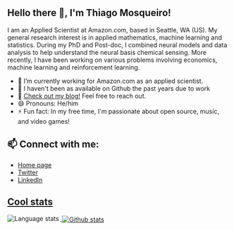 ## Hello there 👋, I'm Thiago Mosqueiro!

I am an Applied Scientist at Amazon.com, based in Seattle, WA (US). My general research interest is in applied mathematics, machine learning and statistics. During my PhD and Post-doc, I combined neural models and data analysis to help understand the neural basis chemical sensing. More recently, I have been working on various problems involving economics, machine learning and reinforcement learning.

- 🔭 I’m currently working for Amazon.com as an applied scientist.
- 🤔 I haven't been as available on Github the past years due to work
- 💬 [Check out my blog!](https://thmosqueiro.vandroiy.com/blog/) Feel free to reach out.
- 😄 Pronouns: He/him
- ⚡ Fun fact: In my free time, I'm passionate about open source, music, and video games!

## 📫 Connect with me:
* [Home page](https://thmosqueiro.vandroiy.com)
* [Twitter](https://bsky.app/profile/thmosqueiro.bsky.social)
* [LinkedIn](https://www.linkedin.com/in/thmosqueiro/)<a href="https://www.instagram.com/thmosqueiro/" target="blank">

## Cool stats

<p><img align="left" src="https://github-readme-stats.vercel.app/api/top-langs?username=thmosqueiro&show_icons=true&locale=en&layout=compact&theme=tokyonight" alt="Language stats" /></p>

<p>&nbsp;<img align="center" src="https://github-readme-stats.vercel.app/api?username=thmosqueiro&show_icons=true&locale=en&theme=tokyonight" alt="Github stats" /></p>

<!--
**thmosqueiro/thmosqueiro** is a ✨ _special_ ✨ repository because its `README.md` (this file) appears on your GitHub profile.

Here are some ideas to get you started:

- 🔭 I’m currently working on ...
- 🌱 I’m currently learning ...
- 👯 I’m looking to collaborate on ...
- 🤔 I’m looking for help with ...
- 💬 Ask me about ...
- 📫 How to reach me: ...
- 😄 Pronouns: ...
- ⚡ Fun fact: ...
-->
